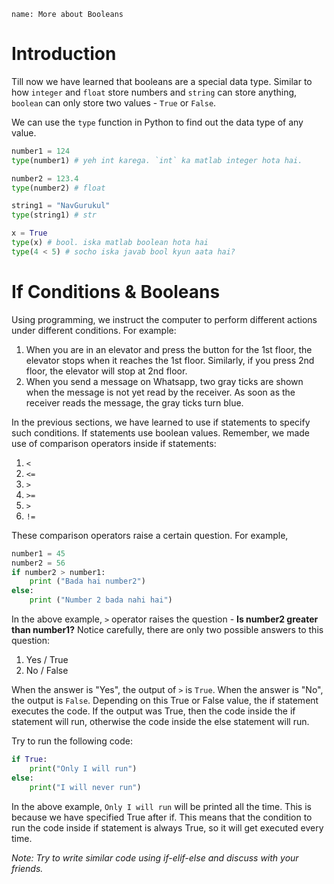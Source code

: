 ```ngMeta
name: More about Booleans
```

# Introduction

Till now we have learned that booleans are a special data type. Similar to how `integer` and `float` store numbers and `string` can store anything, `boolean` can only store two values - `True` or `False`. 

We can use the `type` function in Python to find out the data type of any value.

```python
number1 = 124
type(number1) # yeh int karega. `int` ka matlab integer hota hai.

number2 = 123.4
type(number2) # float

string1 = "NavGurukul"
type(string1) # str

x = True
type(x) # bool. iska matlab boolean hota hai
type(4 < 5) # socho iska javab bool kyun aata hai?
```

# If Conditions & Booleans

Using programming, we instruct the computer to perform different actions under different conditions. For example:

1. When you are in an elevator and press the button for the 1st floor, the elevator stops when it reaches the 1st floor. Similarly, if you press 2nd floor, the elevator will stop at 2nd floor.
2. When you send a message on Whatsapp, two gray ticks are shown when the message is not yet read by the receiver. As soon as the receiver reads the message, the gray ticks turn blue.

In the previous sections, we have learned to use if statements to specify such conditions. If statements use boolean values. Remember, we made use of comparison operators inside if statements:

1. `<`
2. `<=`
3. `>`
4. `>=`
5. `>`
6. `!=`

These comparison operators raise a certain question. For example,

```python
number1 = 45
number2 = 56
if number2 > number1:
	print ("Bada hai number2")
else:
	print ("Number 2 bada nahi hai")
```

In the above example, `>` operator raises the question - **Is number2 greater than number1?** Notice carefully, there are only two possible answers to this question:

1. Yes / True
2. No / False

When the answer is "Yes", the output of `>` is `True`. When the answer is "No", the output is `False`. Depending on this True or False value, the if statement executes the code. If the output was True, then the code inside the if statement will run, otherwise the code inside the else statement will run.

Try to run the following code:

```python
if True:
	print("Only I will run")
else:
	print("I will never run")
```

In the above example, `Only I will run` will be printed all the time. This is because we have specified True after if. This means that the condition to run the code inside if statement is always True, so it will get executed every time.

*Note: Try to write similar code using if-elif-else and discuss with your friends.*